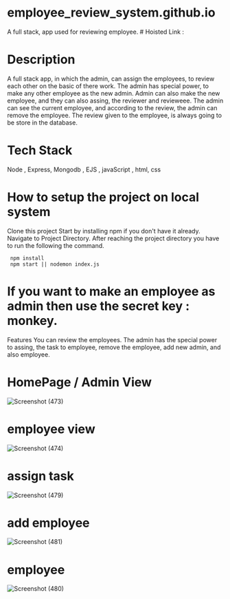 # employee_review_system.github.io

A full stack, app used for reviewing employee. # Hoisted Link :

# Description
A full stack app, in which the admin, can assign the employees, to review each other on the basic of there work. The admin has special power, to make any other employee as the new admin. Admin can also make the new employee, and they can also assing, the reviewer and revieweee. The admin can see the current employee, and according to the review, the admin can remove the employee. The review given to the employee, is always going to be store in the database.

# Tech Stack
Node , Express, Mongodb , EJS , javaScript , html, css

# How to setup the project on local system
Clone this project
Start by installing npm if you don't have it already.
Navigate to Project Directory.
After reaching the project directory you have to run the following the command.

     npm install 
     npm start || nodemon index.js
     
# If you want to make an employee as admin then use the secret key : monkey.
Features
You can review the employees. The admin has the special power to assing, the task to employee, remove the employee, add new admin, and also employee.


# HomePage / Admin View
![Screenshot (473)](https://user-images.githubusercontent.com/31533479/232676109-8a21de27-377c-4fd1-b2bd-f3729cdaa262.png)


# employee view
![Screenshot (474)](https://user-images.githubusercontent.com/31533479/232676135-1f62e22b-2e71-4496-b96d-160db35a67d0.png)



# assign task
![Screenshot (479)](https://user-images.githubusercontent.com/31533479/232676169-8c4c38ac-feef-4e05-b06d-c16a155f88ff.png)


# add employee
![Screenshot (481)](https://user-images.githubusercontent.com/31533479/232676224-c2dfd97f-45c6-408a-b9f7-fb89bf18308e.png)



# employee
![Screenshot (480)](https://user-images.githubusercontent.com/31533479/232676197-58dbfc66-33ba-44e9-889a-d3159313a416.png)
